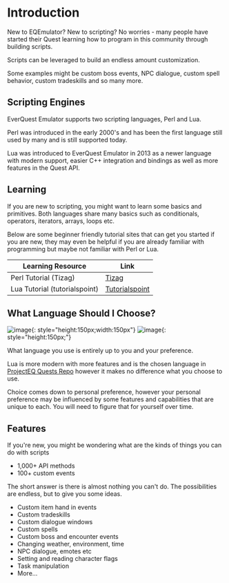 # Introduction

New to EQEmulator? New to scripting? No worries - many people have started their Quest learning how to program in this community through building scripts.

Scripts can be leveraged to build an endless amount customization. 

Some examples might be custom boss events, NPC dialogue, custom spell behavior, custom tradeskills and so many more.

## Scripting Engines

EverQuest Emulator supports two scripting languages, Perl and Lua.

Perl was introduced in the early 2000's and has been the first language still used by many and is still supported today.

Lua was introduced to EverQuest Emulator in 2013 as a newer language with modern support, easier C++ integration and bindings as well as more features in the Quest API.

## Learning

If you are new to scripting, you might want to learn some basics and primitives. Both languages share many basics such as conditionals, operators, iterators, arrays, loops etc.

Below are some beginner friendly tutorial sites that can get you started if you are new, they may even be helpful if you are already familiar with programming but maybe not familiar with Perl or Lua.

| Learning Resource      | Link |
| ----------- | ----------- |
| Perl Tutorial (Tizag)      | [Tizag](http://www.tizag.com/perlT/index.php)       |
| Lua Tutorial (tutorialspoint)   | [Tutorialspoint](https://www.tutorialspoint.com/lua/lua_overview.htm)        |

## What Language Should I Choose?

![image](https://user-images.githubusercontent.com/3319450/142813716-3e7196d5-7883-402f-baca-c8fb3301b791.png){: style="height:150px;width:150px"} ![image](https://user-images.githubusercontent.com/3319450/142812505-9b329049-c645-44c5-8ef4-c04d423e0fbc.png){: style="height:150px;"}

What language you use is entirely up to you and your preference.

Lua is more modern with more features and is the chosen language in [ProjectEQ Quests Repo](https://github.com/ProjectEQ/projecteqquests) however it makes no difference what you choose to use.

Choice comes down to personal preference, however your personal preference may be influenced by some features and capabilities that are unique to each. You will need to figure that for yourself over time.

## Features

If you're new, you might be wondering what are the kinds of things you can do with scripts

* 1,000+ API methods
* 100+ custom events

The short answer is there is almost nothing you can't do. The possibilities are endless, but to give you some ideas. 

* Custom item hand in events
* Custom tradeskills
* Custom dialogue windows
* Custom spells
* Custom boss and encounter events
* Changing weather, environment, time
* NPC dialogue, emotes etc
* Setting and reading character flags
* Task manipulation
* More...
